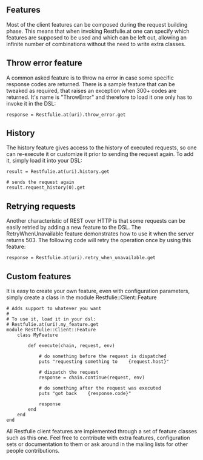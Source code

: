## Features

Most of the client features can be composed during the request building phase. This means that when invoking Restfulie.at one can specify which features are supposed to be used and which can be left out, allowing an infinite number of combinations without the need to write extra classes.
	
## Throw error feature

A common asked feature is to throw na error in case some specific response codes are returned. There is a sample feature that can be tweaked as required, that raises an exception when 300+ codes are returned. It's name is "ThrowError" and therefore to load it one only has to invoke it in the DSL:

`response = Restfulie.at(uri).throw_error.get`

## History

The history feature gives access to the history of executed requests, so one can re-execute it or customize it prior to sending the request again. To add it, simply load it into your DSL:

    result = Restfulie.at(uri).history.get
	
    # sends the request again
    result.request_history(0).get

## Retrying requests

Another characteristic of REST over HTTP is that some requests can be easily retried by adding a new feature to the DSL. The RetryWhenUnavailable feature demonstrates how to use it when the server returns 503. The following code will retry the operation once by using this feature:
	
    response = Restfulie.at(uri).retry_when_unavailable.get

## Custom features

It is easy to create your own feature, even with configuration parameters, simply create a class in the module Restfulie::Client::Feature
	

    # Adds support to whatever you want
    #
    # To use it, load it in your dsl:
    # Restfulie.at(uri).my_feature.get
    module Restfulie::Client::Feature
        class MyFeature

            def execute(chain, request, env)
			      
                # do something before the request is dispatched
                puts "requesting something to    {request.host}"
            
                # dispatch the request
                response = chain.continue(request, env)
            
                # do something after the request was executed
                puts "got back    {response.code}"
			
                response
            end
        end
    end


All Restfulie client features are implemented through a set of feature classes such as this one. Feel free to contribute with extra features, configuration sets or documentation to them or ask around in the mailing lists for other people contributions.
